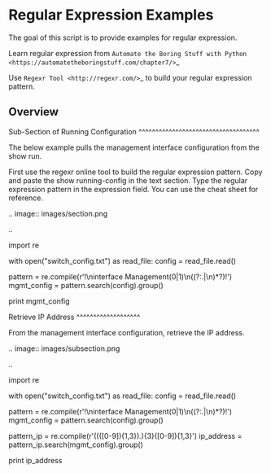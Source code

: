 Regular Expression Examples
===========================

The goal of this script is to provide examples for regular expression.

Learn regular expression from `Automate the Boring Stuff with Python <https://automatetheboringstuff.com/chapter7/>`_

Use `Regexr Tool <http://regexr.com/>`_ to build your regular expression pattern.

Overview
--------

Sub-Section of Running Configuration
^^^^^^^^^^^^^^^^^^^^^^^^^^^^^^^^^^^^

The below example pulls the management interface configuration from the show run.

First use the regexr online tool to build the regular expression pattern. Copy and paste the show running-config in the text section. Type the regular expression pattern in the expression field. You can use the cheat sheet for reference.

.. image:: images/section.png

..

  import re

  with open("switch_config.txt") as read_file:
      config = read_file.read()

  pattern = re.compile(r'!\ninterface Management(0|1)\n((?:.|\n)*?)!')
  mgmt_config = pattern.search(config).group()

  print mgmt_config

Retrieve IP Address
^^^^^^^^^^^^^^^^^^^

From the management interface configuration, retrieve the IP address.

.. image:: images/subsection.png

..

  import re

  with open("switch_config.txt") as read_file:
      config = read_file.read()

  pattern = re.compile(r'!\ninterface Management(0|1)\n((?:.|\n)*?)!')
  mgmt_config = pattern.search(config).group()

  pattern_ip = re.compile(r'((([0-9]){1,3})\.){3}([0-9]){1,3}')
  ip_address = pattern_ip.search(mgmt_config).group()

  print ip_address
